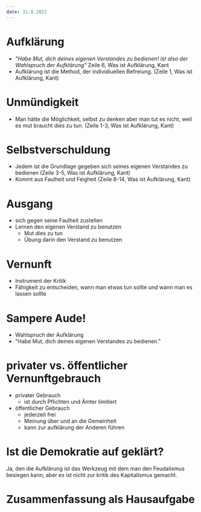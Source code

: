 ```yaml
---
date: 31.8.2022
---
```

# Aufklärung
+ *"Habe Mut, dich deines eigenen Verstandes zu bedienen! ist also der Wahlspruch der Aufklärung"*  Zeile 6, Was ist Aufklärung, Kant
+ Aufklärung ist die Method, der individiuellen Befreiung. (Zeile 1, Was ist Aufklärung, Kant)
# Unmündigkeit
+ Man hätte die Möglichkeit, selbst zu denken aber man tut es nicht, weil es mut braucht dies zu tun. (Zeile 1-3, Was ist Aufklärung, Kant)
# Selbstverschuldung
+ Jedem ist die Grundlage gegeben sich seines eigenen Verstandes zu bedienen (Zeile 3-5, Was ist Aufklärung, Kant)
+ Kommt aus Faulheit und Feigheit (Zeile 8-14, Was ist Aufklärung, Kant)
# Ausgang
+ sich gegen seine Faulheit zustellen
+ Lernen den eigenen Verstand zu benutzen
	+ Mut dies zu tun
	+ Übung darin den Verstand zu benutzen
# Vernunft
+ Instrument der Kritik
+ Fähigkeit zu entscheiden, wann man etwas tun sollte und wann man es lassen sollte
# Sampere Aude!
+ Wahlspruch der Aufklärung
+ "Habe Mut, dich deines eigenen Verstandes zu bedienen."
# privater vs. öffentlicher Vernunftgebrauch
+ privater Gebrauch
	+ ist durch Pflichten und Ämter limitiert
+ öffentlicher Gebrauch
	+ jederzeit frei
	+ Meinung über und an die Gemeinheit
	+ kann zur aufklärung der Anderen führen


# Ist die Demokratie auf geklärt?
Ja, den die Aufklärung ist das Werkzeug mit dem man den Feudalismus besiegen kann, aber es ist nicht zur kritik des Kapitalismus gemacht.

# Zusammenfassung als Hausaufgabe